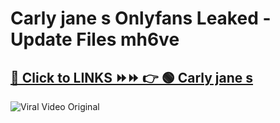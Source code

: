 
 # Carly jane s Onlyfans Leaked - Update Files mh6ve

## <h2><a href="https://clipsfans.com/Carly_jane_s&ref=git">🔗 Click to LINKS ⏩⏩ 👉 🟢 Carly jane s </a></h2>

<a href="https://clipsfans.com/Carly_jane_s&ref=git" rel="nofollow" data-target="animated-image.originalLink"><img src="https://i.ibb.co.com/xMMVF88/686577567.gif" alt="Viral Video Original" style="max-width: 100%; display: inline-block;" data-target="animated-image.originalImage"></a>

